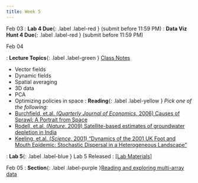 ```yaml
---
title: Week 5
---
```


Feb 03
: **Lab 4 Due**{: .label .label-red } (submit before 11:59 PM)
: **Data Viz Hunt 4 Due**{: .label .label-red } (submit before 11:59 PM)

Feb 04

: **Lecture Topics**{: .label .label-green } [Class Notes][5]
 - Vector fields
 - Dynamic fields
 - Spatial averaging
 - 3D data
 - PCA
 - Optimizing policies in space
: **Reading**{: .label .label-yellow }
*Pick one of the following:* 
 - [Burchfield, et.al. (*Quarterly Journal of Economics*, 2006) Causes of Sprawl: A Portrait from Space
][1]
 - [Rodell, et.al. (*Nature*, 2009) Satellite-based estimates of groundwater depletion in India][2]
 - [Keeling, et.al. (*Science*, 2001) “Dynamics of the 2001 UK Foot and Mouth Epidemic: Stochastic Dispersal in a Heterogeneous Landscape”
][3]

: **Lab 5**{: .label .label-blue } Lab 5 Released
  : [[Lab Materials]][4]

Feb 05
: **Section**{: .label .label-purple }[Reading and exploring multi-array data](#)

[1]: https://academic-oup-com.stanford.idm.oclc.org/qje/article/121/2/587/1884022
[2]: https://www-nature-com.stanford.idm.oclc.org/articles/nature08238
[3]: https://www-science-org.stanford.idm.oclc.org/doi/10.1126/science.1065973
[4]: https://web.stanford.edu/class/gep268/published/lab_05/lab_05.zip
[5]: https://web.stanford.edu/class/gep268/lecture_notes/lecture_notes_5_update.pdf

